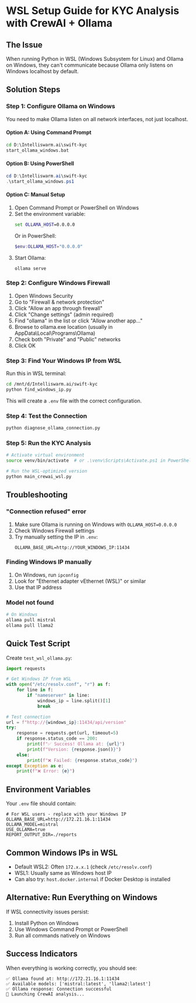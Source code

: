 # WSL Setup Guide for KYC Analysis with CrewAI + Ollama

## The Issue
When running Python in WSL (Windows Subsystem for Linux) and Ollama on Windows, they can't communicate because Ollama only listens on Windows localhost by default.

## Solution Steps

### Step 1: Configure Ollama on Windows

You need to make Ollama listen on all network interfaces, not just localhost.

#### Option A: Using Command Prompt
```cmd
cd D:\Intelliswarm.ai\swift-kyc
start_ollama_windows.bat
```

#### Option B: Using PowerShell
```powershell
cd D:\Intelliswarm.ai\swift-kyc
.\start_ollama_windows.ps1
```

#### Option C: Manual Setup
1. Open Command Prompt or PowerShell on Windows
2. Set the environment variable:
   ```cmd
   set OLLAMA_HOST=0.0.0.0
   ```
   Or in PowerShell:
   ```powershell
   $env:OLLAMA_HOST="0.0.0.0"
   ```
3. Start Ollama:
   ```
   ollama serve
   ```

### Step 2: Configure Windows Firewall

1. Open Windows Security
2. Go to "Firewall & network protection"
3. Click "Allow an app through firewall"
4. Click "Change settings" (admin required)
5. Find "ollama" in the list or click "Allow another app..."
6. Browse to ollama.exe location (usually in AppData\Local\Programs\Ollama)
7. Check both "Private" and "Public" networks
8. Click OK

### Step 3: Find Your Windows IP from WSL

Run this in WSL terminal:
```bash
cd /mnt/d/Intelliswarm.ai/swift-kyc
python find_windows_ip.py
```

This will create a `.env` file with the correct configuration.

### Step 4: Test the Connection

```bash
python diagnose_ollama_connection.py
```

### Step 5: Run the KYC Analysis

```bash
# Activate virtual environment
source venv/bin/activate  # or .\venv\Scripts\Activate.ps1 in PowerShell

# Run the WSL-optimized version
python main_crewai_wsl.py
```

## Troubleshooting

### "Connection refused" error
1. Make sure Ollama is running on Windows with `OLLAMA_HOST=0.0.0.0`
2. Check Windows Firewall settings
3. Try manually setting the IP in `.env`:
   ```
   OLLAMA_BASE_URL=http://YOUR_WINDOWS_IP:11434
   ```

### Finding Windows IP manually
1. On Windows, run `ipconfig`
2. Look for "Ethernet adapter vEthernet (WSL)" or similar
3. Use that IP address

### Model not found
```bash
# On Windows
ollama pull mistral
ollama pull llama2
```

## Quick Test Script

Create `test_wsl_ollama.py`:
```python
import requests

# Get Windows IP from WSL
with open("/etc/resolv.conf", "r") as f:
    for line in f:
        if "nameserver" in line:
            windows_ip = line.split()[1]
            break

# Test connection
url = f"http://{windows_ip}:11434/api/version"
try:
    response = requests.get(url, timeout=5)
    if response.status_code == 200:
        print(f"✅ Success! Ollama at: {url}")
        print(f"Version: {response.json()}")
    else:
        print(f"❌ Failed: {response.status_code}")
except Exception as e:
    print(f"❌ Error: {e}")
```

## Environment Variables

Your `.env` file should contain:
```
# For WSL users - replace with your Windows IP
OLLAMA_BASE_URL=http://172.21.16.1:11434
OLLAMA_MODEL=mistral
USE_OLLAMA=true
REPORT_OUTPUT_DIR=./reports
```

## Common Windows IPs in WSL

- Default WSL2: Often `172.x.x.1` (check `/etc/resolv.conf`)
- WSL1: Usually same as Windows host IP
- Can also try: `host.docker.internal` if Docker Desktop is installed

## Alternative: Run Everything on Windows

If WSL connectivity issues persist:
1. Install Python on Windows
2. Use Windows Command Prompt or PowerShell
3. Run all commands natively on Windows

## Success Indicators

When everything is working correctly, you should see:
```
✅ Ollama found at: http://172.21.16.1:11434
✅ Available models: ['mistral:latest', 'llama2:latest']
✅ Ollama response: Connection successful
🚀 Launching CrewAI analysis...
```